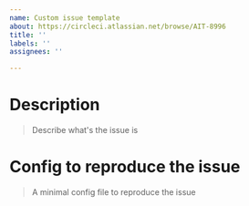 ```yaml
---
name: Custom issue template
about: https://circleci.atlassian.net/browse/AIT-8996
title: ''
labels: ''
assignees: ''

---
```


# Description

> Describe what's the issue is

# Config to reproduce the issue

> A minimal config file to reproduce the issue
